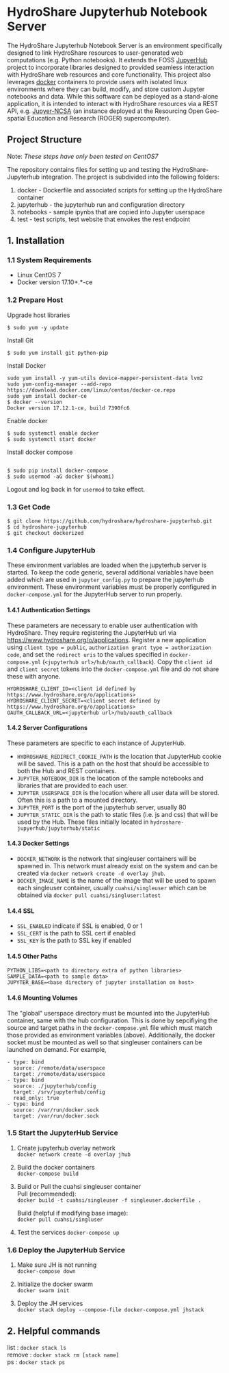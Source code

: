 # HydroShare Jupyterhub Notebook Server

The HydroShare Jupyterhub Notebook Server is an environment specifically designed to link HydroShare resources to user-generated web computations (e.g. Python notebooks). It extends the FOSS [JupyerHub](https://github.com/jupyterhub/jupyterhub) project to incorporate libraries designed to provided seamless interaction with HydroShare web resources and core functionality.  This project also leverages [docker](https://www.docker.com/) containers to provide users with isolated linux environments where they can build, modify, and store custom Jupyter notebooks and data.  While this software can be deployed as a stand-alone application, it is intended to interact with HydroShare resources via a REST API, e.g. [Jupyer-NCSA](https://www.hydroshare.org/resource/80d9f3b4bc914628a2d1df4ebebcc3fd/) (an instance deployed at the Resourcing Open Geo-spatial Education and Research (ROGER) supercomputer).


## Project Structure  
Note: *These steps have only been tested on CentOS7*  

The repository contains files for setting up and testing the HydroShare-Jupyterhub integration.  The project is subdivided into the following folders:

1. docker - Dockerfile and associated scripts for setting up the HydroShare container
2. jupyterhub - the jupyterhub run and configuration directory
3. notebooks - sample ipynbs that are copied into Jupyter userspace
4. test - test scripts, test website that envokes the rest endpoint


## 1. Installation 

### 1.1 System Requirements  

- Linux CentOS 7
- Docker version 17.10+.*-ce

### 1.2 Prepare Host

Upgrade host libraries

```
$ sudo yum -y update
```

Install Git 

```
$ sudo yum install git python-pip
```

Install Docker

```
sudo yum install -y yum-utils device-mapper-persistent-data lvm2
sudo yum-config-manager --add-repo https://download.docker.com/linux/centos/docker-ce.repo
sudo yum install docker-ce
$ docker --version
Docker version 17.12.1-ce, build 7390fc6
```

Enable docker

```
$ sudo systemctl enable docker
$ sudo systemctl start docker
```

Install docker compose

```

$ sudo pip install docker-compose
$ sudo usermod -aG docker $(whoami)
```

Logout and log back in for `usermod` to take effect.

### 1.3 Get Code

```
$ git clone https://github.com/hydroshare/hydroshare-jupyterhub.git
$ cd hydroshare-jupyterhub
$ git checkout dockerized
```

### 1.4 Configure JupyterHub  
These environment variables are loaded when the jupyterhub server is started.  To keep the code generic, several additional variables have been added which are used in `jupyter_config.py` to prepare the jupyterhub environment.   These environment variables must be properly configured in `docker-compose.yml` for the JupyterHub server to run properly.


#### 1.4.1 Authentication Settings
These parameters are necessary to enable user authentication with HydroShare.  They require registering the JupyterHub url via https://www.hydroshare.org/o/applications.  Register a new application using `client type = public`, `authorization grant type = authorization code`, and set the `redirect uris` to the values specified in `docker-compose.yml` (`<jupyterhub url>/hub/oauth_callback`).  Copy the `client id` and `client secret` tokens into the `docker-compose.yml` file and do not share these with anyone. 

```
HYDROSHARE_CLIENT_ID=<client id defined by https://www.hydroshare.org/o/applications>
HYDROSHARE_CLIENT_SECRET=<client secret defined by https://www.hydroshare.org/o/applications>
OAUTH_CALLBACK_URL=<jupyterhub url>/hub/oauth_callback
```

#### 1.4.2 Server Configurations
These parameters are specific to each instance of JupyterHub.


- `HYDROSHARE_REDIRECT_COOKIE_PATH` is the location that JupyterHub cookie will be saved.  This is a path on the host that should be accessible to both the Hub and REST containers.  
- `JUPYTER_NOTEBOOK_DIR` is the location of the sample notebooks and libraries that are provided to each user.  
- `JUPYTER_USERSPACE_DIR` is the location where all user data will be stored. Often this is a path to a mounted directory.
- `JUPYTER_PORT` is the port of the jupyterhub server, usually 80
- `JUPYTER_STATIC_DIR` is the path to static files (i.e. js and css) that will be used by the Hub.  These files initially located in `hydroshare-jupyerhub/jupyterhub/static`


#### 1.4.3 Docker Settings            


- `DOCKER_NETWORK` is the network that singleuser containers will be spawned in.  This network must already exist on the system and can be created via `docker network create -d overlay jhub`.  
- `DOCKER_IMAGE_NAME` is the name of the image that will be used to spawn each singleuser container, usually `cuahsi/singleuser` which can be obtained via `docker pull cuahsi/singluser:latest` 

   
#### 1.4.4 SSL            


- `SSL_ENABLED` indicate if SSL is enabled, 0 or 1  
- `SSL_CERT` is the path to SSL cert if enabled
- `SSL_KEY` is the path to SSL key if enabled


#### 1.4.5 Other Paths
```
PYTHON_LIBS=<path to directory extra of python libraries>
SAMPLE_DATA=<path to sample data>
JUPYTER_BASE=<base directory of jupyter installation on host>
```

#### 1.4.6 Mounting Volumes

The "global" userspace directory must be mounted into the JupyterHub container, same with the hub configuration.  This is done by sepcifiying the source and target paths in the `docker-compose.yml` file which must match those provided as environment variables (above).  Additionally, the docker socket must be mounted as well so that singleuser containers can be launched on demand.  For example, 

```
- type: bind
  source: /remote/data/userspace
  target: /remote/data/userspace
- type: bind
  source: ./jupyterhub/config
  target: /srv/jupyterhub/config
  read_only: true
- type: bind
  source: /var/run/docker.sock
  target: /var/run/docker.sock
```

### 1.5 Start the JupyterHub Service

1. Create jupyterhub overlay network  
   `docker network create -d overlay jhub`

2. Build the docker containers  
   `docker-compose build`

3. Build or Pull the cuahsi singleuser container  
   Pull (recommended):  
       `docker build -t cuahsi/singleuser -f singleuser.dockerfile . ` 

   Build (helpful if modifying base image):  
       `docker pull cuahsi/singluser`

4. Test the services
       `docker-compose up`


### 1.6 Deploy the JupyterHub Service

1. Make sure JH is not running  
   `docker-compose down`  
 
2. Initialize the docker swarm  
   `docker swarm init`  

3. Deploy the JH services  
   `docker stack deploy --compose-file docker-compose.yml jhstack`  

## 2. Helpful commands  

   list   : `docker stack ls`  
   remove : `docker stack rm [stack name]`  
   ps     : `docker stack ps`  
